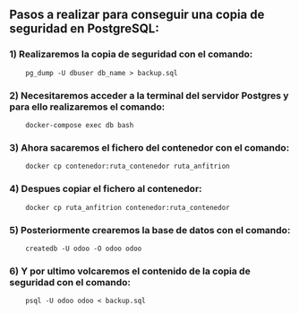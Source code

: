 ## Pasos a realizar para conseguir una copia de seguridad en PostgreSQL:

### 1) Realizaremos la copia de seguridad con el comando:
```
    pg_dump -U dbuser db_name > backup.sql
```

### 2) Necesitaremos acceder a la terminal del servidor Postgres y para ello realizaremos el comando:
```
    docker-compose exec db bash
```
### 3) Ahora sacaremos el fichero del contenedor con el comando:
```
    docker cp contenedor:ruta_contenedor ruta_anfitrion
```

### 4) Despues copiar el fichero al contenedor:
```
    docker cp ruta_anfitrion contenedor:ruta_contenedor
```

### 5) Posteriormente crearemos la base de datos con el comando:
```
    createdb -U odoo -O odoo odoo
```

### 6) Y por ultimo volcaremos el contenido de la copia de seguridad con el comando:
```
    psql -U odoo odoo < backup.sql
```